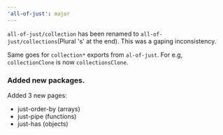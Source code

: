 ```yaml
---
'all-of-just': major
---
```


`all-of-just/collection` has been renamed to `all-of-just/collections`(Plural 's' at the end). This was a gaping inconsistency.

Same goes for `collection*` exports from `al-of-just`. For e.g, `collectionClone` is now `collectionsClone`.

### Added new packages.

Added 3 new pages:

- just-order-by (arrays)
- just-pipe (functions)
- just-has (objects)
